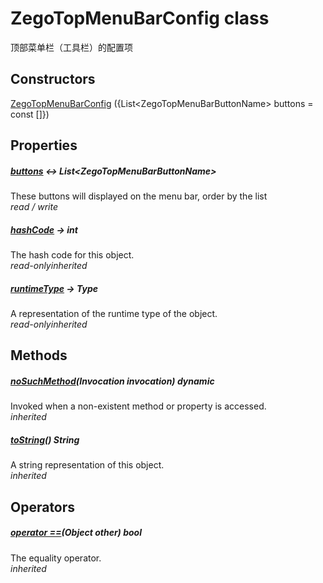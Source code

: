 


# ZegoTopMenuBarConfig class









<p>顶部菜单栏（工具栏）的配置项</p>




## Constructors

[ZegoTopMenuBarConfig](../zego_uikit_prebuilt_live_audio_room/ZegoTopMenuBarConfig/ZegoTopMenuBarConfig.md) ({List&lt;ZegoTopMenuBarButtonName> buttons = const []})

   


## Properties

##### [buttons](../zego_uikit_prebuilt_live_audio_room/ZegoTopMenuBarConfig/buttons.md) &#8596; List&lt;ZegoTopMenuBarButtonName>



These buttons will displayed on the menu bar, order by the list  
_<span class="feature">read / write</span>_



##### [hashCode](../zego_uikit_prebuilt_live_audio_room/ZegoTopMenuBarConfig/hashCode.md) &#8594; int



The hash code for this object.  
_<span class="feature">read-only</span><span class="feature">inherited</span>_



##### [runtimeType](../zego_uikit_prebuilt_live_audio_room/ZegoTopMenuBarConfig/runtimeType.md) &#8594; Type



A representation of the runtime type of the object.  
_<span class="feature">read-only</span><span class="feature">inherited</span>_





## Methods

##### [noSuchMethod](../zego_uikit_prebuilt_live_audio_room/ZegoTopMenuBarConfig/noSuchMethod.md)(Invocation invocation) dynamic



Invoked when a non-existent method or property is accessed.  
_<span class="feature">inherited</span>_



##### [toString](../zego_uikit_prebuilt_live_audio_room/ZegoTopMenuBarConfig/toString.md)() String



A string representation of this object.  
_<span class="feature">inherited</span>_





## Operators

##### [operator ==](../zego_uikit_prebuilt_live_audio_room/ZegoTopMenuBarConfig/operator_equals.md)(Object other) bool



The equality operator.  
_<span class="feature">inherited</span>_
















